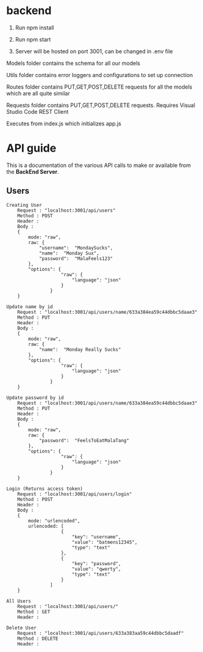 # backend
1. Run npm install

2. Run npm start 

3. Server will be hosted on port 3001, can be changed in .env file

Models folder contains the schema for all our models

Utils folder contains error loggers and configurations to set up connection 

Routes folder contains PUT,GET,POST,DELETE requests for all the models which are all quite similar

Requests folder contains PUT,GET,POST,DELETE requests. Requires Visual Studio Code REST Client 

Executes from index.js which initializes app.js


# API guide

This is a documentation of the various API calls to make or available from the **BackEnd Server**.

## Users

    Creating User
        Request : "localhost:3001/api/users"
		Method : POST
		Header :
		Body :
		{
			mode: "raw",
			raw: {
				"username":  "MondaySucks",
				"name":  "Monday Sux",
				"password":  "MalaFeels123"
			},
			"options": {
						"raw": {
							"language": "json"
						}
					}			
		}
    	
    Update name by id    
		Request : "localhost:3001/api/users/name/633a384ea59c44dbbc5daae3"
		Method : PUT
		Header :
		Body :
		{
			mode: "raw",
			raw: {
				"name":  "Monday Really Sucks"
			},
			"options": {
						"raw": {
							"language": "json"
						}
					}			
		}
		
	Update password by id    
		Request : "localhost:3001/api/users/name/633a384ea59c44dbbc5daae3"
		Method : PUT
		Header :
		Body :
		{
			mode: "raw",
			raw: {
				"password":  "FeelsToEatMalaTang"
			},
			"options": {
						"raw": {
							"language": "json"
						}
					}			
		}
    
    Login (Returns access token)
		Request : "localhost:3001/api/users/login"
		Method : POST
		Header :
		Body :
		{
			mode: "urlencoded",
			urlencoded: [
						{
							"key": "username",
							"value": "batmens12345",
							"type": "text"
						},
						{
							"key": "password",
							"value": "qwerty",
							"type": "text"
						}
					]
		}
	
	All Users
		Request : "localhost:3001/api/users/"
		Method : GET
		Header :

	Delete User
		Request : "localhost:3001/api/users/633a383aa59c44dbbc5daadf"
		Method : DELETE
		Header :
